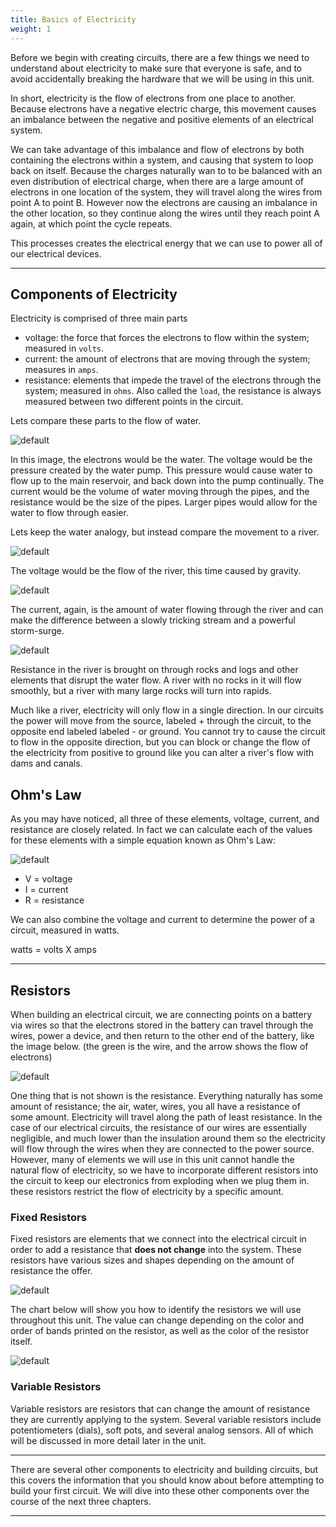 ```yaml
---
title: Basics of Electricity
weight: 1
---
```


Before we begin with creating circuits, there are a few things we need to understand about electricity to make sure that everyone is safe, and to avoid accidentally breaking the hardware that we will be using in this unit. 

In short, electricity is the flow of electrons from one place to another. Because electrons have a negative electric charge, this movement causes an imbalance between the negative and positive elements of an electrical system.

We can take advantage of this imbalance and flow of electrons by both containing the electrons within a system, and causing that system to loop back on itself. Because the charges naturally wan to to be balanced with an even distribution of electrical charge, when there are a large amount of electrons in one location of the system, they will travel along the wires from point A to point B. However now the electrons are causing an imbalance in the other location, so they continue along the wires until they reach point A again, at which point the cycle repeats. 

This processes creates the electrical energy that we can use to power all of our electrical devices.

---

## Components of Electricity

Electricity is comprised of three main parts

* voltage: the force that forces the electrons to flow within the system; measured in `volts`.
* current: the amount of electrons that are moving through the system; measures in `amps`.
* resistance: elements that impede the travel of the electrons through the system; measured in `ohms`. Also called the `load`, the resistance is always measured between two different points in the circuit.

Lets compare these parts to the flow of water. 

![default](/images/graphics/elec.png)

In this image, the electrons would be the water. The voltage would be the pressure created by the water pump. This pressure would cause water to flow up to the main reservoir, and back down into the pump continually. The current would be the volume of water moving through the pipes, and the resistance would be the size of the pipes. Larger pipes would allow for the water to flow through easier.

Lets keep the water analogy, but instead compare the movement to a river.

![default](/images/graphics/river1.jpg)

The voltage would be the flow of the river, this time caused by gravity.

![default](/images/graphics/river2.jpg)

The current, again, is the amount of water flowing through the river and can make the difference between a slowly tricking stream and a powerful storm-surge.

![default](/images/graphics/river3.jpg)

Resistance in the river is brought on through rocks and logs and other elements that disrupt the water flow. A river with no rocks in it will flow smoothly, but a river with many large rocks will turn into rapids.

Much like a river, electricity will only flow in a single direction. In our circuits the power will move from the source, labeled + through the circuit, to the opposite end labeled labeled - or ground. You cannot try to cause the circuit to flow in the opposite direction, but you can block or change the flow of the electricity from positive to ground like you can alter a river's flow with dams and canals. 

## Ohm's Law

As you may have noticed, all three of these elements, voltage, current, and resistance are closely related. In fact we can calculate each of the values for these elements with a simple equation known as Ohm's Law:

![default](/images/graphics/ohmslaw.jpg)

* V = voltage
* I = current
* R = resistance

We can also combine the voltage and current to determine the power of a circuit, measured in watts. 

watts = volts X amps

---

## Resistors

When building an electrical circuit, we are connecting points on a battery via wires so that the electrons stored in the battery can travel through the wires, power a device, and then return to the other end of the battery, like the image below. (the green is the wire, and the arrow shows the flow of electrons)

![default](/images/graphics/circuit1.png)

One thing that is not shown is the resistance. Everything naturally has some amount of resistance; the air, water, wires, you all have a resistance of some amount. Electricity will travel along the path of least resistance. In the case of our electrical circuits, the resistance of our wires are essentially negligible, and much lower than the insulation around them so the electricity will flow through the wires when they are connected to the power source. However, many of elements we will use in this unit cannot handle the natural flow of electricity, so we have to incorporate different resistors into the circuit to keep our electronics from exploding when we plug them in. these resistors restrict the flow of electricity by a specific amount.

### Fixed Resistors

Fixed resistors are elements that we connect into the electrical circuit in order to add a resistance that **does not change** into the system. These resistors have various sizes and shapes depending on the amount of resistance the offer.

![default](/images/graphics/resistors.jpg)

The chart below will show you how to identify the resistors we will use throughout this unit. The value can change depending on the color and order of bands printed on the resistor, as well as the color of the resistor itself.

![default](/images/graphics/resistorchart.jpg)

### Variable Resistors

Variable resistors are resistors that can change the amount of resistance they are currently applying to the system. Several variable resistors include potentiometers (dials), soft pots, and several analog sensors. All of which will be discussed in more detail later in the unit.

---

There are several other components to electricity and building circuits, but this covers the information that you should know about before attempting to build your first circuit. We will dive into these other components over the course of the next three chapters.

---